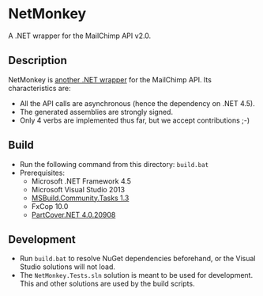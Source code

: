 NetMonkey
=========

A .NET wrapper for the MailChimp API v2.0.

## Description

NetMonkey is [another .NET wrapper](http://apidocs.mailchimp.com/api/downloads/#microsoft-net-framework) for the MailChimp API. Its characteristics are:

- All the API calls are asynchronous (hence the dependency on .NET 4.5).
- The generated assemblies are strongly signed.
- Only 4 verbs are implemented thus far, but we accept contributions ;-)

## Build

- Run the following command from this directory: `build.bat`
- Prerequisites:
  * Microsoft .NET Framework 4.5
  * Microsoft Visual Studio 2013
  * [MSBuild.Community.Tasks 1.3](http://msbuildtasks.tigris.org/)
  * FxCop 10.0
  * [PartCover.NET 4.0.20908](http://github.com/sawilde/partcover.net4)



## Development

- Run `build.bat` to resolve NuGet dependencies beforehand, or the Visual Studio solutions will not load.
- The `NetMonkey.Tests.sln` solution is meant to be used for development. This and other solutions are used by the build scripts.
